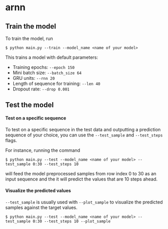 # arnn


## Train the model

To train the model, run

```
$ python main.py --train --model_name <name of your model> 
```

This trains a model with default parameters:

- Training epochs: `--epoch 150`
- Mini batch size: `--batch_size 64`
- GRU units: `--rnn 20`
- Length of sequence for training: `--len 40`
- Dropout rate: `--drop 0.001`


## Test the model

#### Test on a specific sequence 

To test on a specific sequence in the test data and outputting a prediction sequence of your choice,
you can use the `--test_sample` and `--test_steps` flags.

For instance, running the command
```
$ python main.py --test --model_name <name of your model> --test_sample 0:30 --test_steps 10
```
will feed the model preprocessed samples from row index 0 to 30 as an input sequence and the it will predict the 
values that are 10 steps ahead. 

#### Visualize the predicted values 

`--test_sample` is usually used with `--plot_sample` to visualize the predicted samples against the target values.

```
$ python main.py --test --model_name <name of your model> --test_sample 0:30 --test_steps 10 --plot_sample
```

